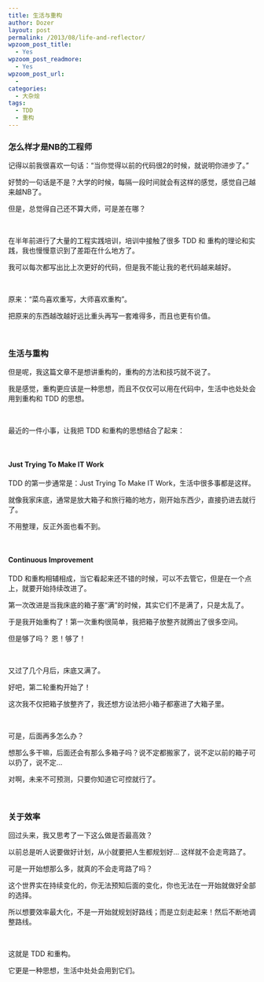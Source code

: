 ```yaml
---
title: 生活与重构
author: Dozer
layout: post
permalink: /2013/08/life-and-reflector/
wpzoom_post_title:
  - Yes
wpzoom_post_readmore:
  - Yes
wpzoom_post_url:
  - 
categories:
  - 大杂烩
tags:
  - TDD
  - 重构
---
```


### 怎么样才是NB的工程师

记得以前我很喜欢一句话：“当你觉得以前的代码很2的时候，就说明你进步了。”

好赞的一句话是不是？大学的时候，每隔一段时间就会有这样的感觉，感觉自己越来越NB了。

但是，总觉得自己还不算大师，可是差在哪？

<!--more-->

&nbsp;

在半年前进行了大量的工程实践培训，培训中接触了很多 TDD 和 重构的理论和实践，我也慢慢意识到了差距在什么地方了。

我可以每次都写出比上次更好的代码，但是我不能让我的老代码越来越好。

&nbsp;

原来：“菜鸟喜欢重写，大师喜欢重构”。

把原来的东西越改越好远比重头再写一套难得多，而且也更有价值。

&nbsp;

### 生活与重构

但是呢，我这篇文章不是想讲重构的，重构的方法和技巧就不说了。

我是感觉，重构更应该是一种思想，而且不仅仅可以用在代码中，生活中也处处会用到重构和 TDD 的思想。

&nbsp;

最近的一件小事，让我把 TDD 和重构的思想结合了起来：

&nbsp;

#### Just Trying To Make IT Work

TDD 的第一步通常是：Just Trying To Make IT Work，生活中很多事都是这样。

就像我家床底，通常是放大箱子和旅行箱的地方，刚开始东西少，直接扔进去就行了。

不用整理，反正外面也看不到。

&nbsp;

#### Continuous Improvement

TDD 和重构相辅相成，当它看起来还不错的时候，可以不去管它，但是在一个点上，就要开始持续改进了。

第一次改进是当我床底的箱子塞“满”的时候，其实它们不是满了，只是太乱了。

于是我开始重构了！第一次重构很简单，我把箱子放整齐就腾出了很多空间。

但是够了吗？ 恩！够了！

&nbsp;

又过了几个月后，床底又满了。

好吧，第二轮重构开始了！

这次我不仅把箱子放整齐了，我还想方设法把小箱子都塞进了大箱子里。

&nbsp;

可是，后面再多怎么办？

想那么多干嘛，后面还会有那么多箱子吗？说不定都搬家了，说不定以前的箱子可以扔了，说不定…

对啊，未来不可预测，只要你知道它可控就行了。

&nbsp;

### 关于效率

回过头来，我又思考了一下这么做是否最高效？

以前总是听人说要做好计划，从小就要把人生都规划好… 这样就不会走弯路了。

可是一开始想那么多，就真的不会走弯路了吗？

这个世界实在持续变化的，你无法预知后面的变化，你也无法在一开始就做好全部的选择。

所以想要效率最大化，不是一开始就规划好路线；而是立刻走起来！然后不断地调整路线。

&nbsp;

这就是 TDD 和重构。

它更是一种思想，生活中处处会用到它们。
